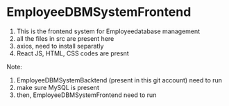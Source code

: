 # EmployeeDBMSystemFrontend
1. This is the frontend system for Employeedatabase management
2. all the files in src are present here
3. axios, need to install separatly
4. React JS, HTML, CSS codes are presnt

Note: 
1. EmployeeDBMSystemBacktend (present in this git account) need to run
2. make sure MySQL is present 
3. then, EmployeeDBMSystemFrontend need to run
